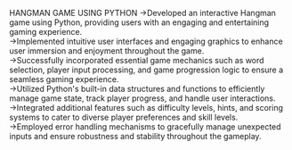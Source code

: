 <bold>HANGMAN GAME USING PYTHON</bold>
->Developed an interactive Hangman game using Python, providing users with an engaging and entertaining gaming experience.<br>
->Implemented intuitive user interfaces and engaging graphics to enhance user immersion and enjoyment throughout the game.<br>
->Successfully incorporated essential game mechanics such as word selection, player input processing, and game progression logic to ensure a seamless gaming experience.<br>
->Utilized Python's built-in data structures and functions to efficiently manage game state, track player progress, and handle user interactions.<br>
->Integrated additional features such as difficulty levels, hints, and scoring systems to cater to diverse player preferences and skill levels.<br>
->Employed error handling mechanisms to gracefully manage unexpected inputs and ensure robustness and stability throughout the gameplay.<br>
